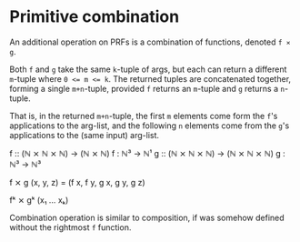 # Primitive combination

An additional operation on PRFs is a combination of functions, denoted `f ⨯ g`.

Both `f` and `g` take the same `k`-tuple of args, but each can return a different `m`-tuple where `0 <= m <= k`. The returned tuples are concatenated together, forming a single `m+n`-tuple, provided `f` returns an `m`-tuple and `g` returns a `n`-tuple.

That is, in the returned `m+n`-tuple, the first `m` elements come form the `f`'s applications to the arg-list, and the following `n` elements come from the `g`'s applications to the (same input) arg-list.

f :: (ℕ ⨯ ℕ ⨯ ℕ) -> (ℕ ⨯ ℕ)         f : ℕ³ -> ℕ¹
g :: (ℕ ⨯ ℕ ⨯ ℕ) -> (ℕ ⨯ ℕ ⨯ ℕ)     g : ℕ³ -> ℕ³

f ⨯ g (x, y, z) = (f x, f y, g x, g y, g z)

fᵏ ⨯ gᵏ (x₁ … xₖ)

Combination operation is similar to composition, if was somehow defined without the rightmost `f` function.
